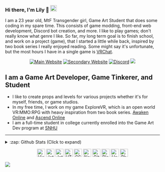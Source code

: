 ### Hi there, I'm Lily :wave: <img alt="Trangender Flag Icon" height="21px" src="https://MintLily.lgbt/img/icons/github/Trans_Flag.png" />
<p>
  I am a 23 year old, MtF Transgender girl, Game Art Student that does some coding in my spare time. This consists of game modding, front-end web development, Discord bot creation, and more. I like to play games; don't really know what genre I like. So far, my long term goal is to finish school, and work on a project (game), that I started a little while back, inspired by two book series I really enjoyed reading. Some might say it's unfortunate, but the most hours I have in a single game is <a href="https://vrchat.com/" target="_blank">VRChat</a>.
</p>

<p align="center">
  <a href="https://MintLily.lgbt" target="_blank"><img alt="Main Website" src="https://img.shields.io/website?label=MintLily.lgbt&style=for-the-badge&url=https%3A%2F%2FMintLily.lgbt" /></a>
  <a href="https://bslegacy.com" target="_blank"><img alt="Secondary Website" src="https://img.shields.io/website?label=bslegacy.com&style=for-the-badge&url=https%3A%2F%2Fbslegacy.com" /></a>
  <a href="https://discord.com/users/167335587488071682" target="_blank"><img alt="Discord" src="https://img.shields.io/static/v1?label=MintLily&message=%230001&style=for-the-badge&logo=appveyor&color=7289DA&logo=Discord" /></a>
  <img src="https://img.shields.io/static/v1?label=Pronouns&message=he/she&color=E6A1FF&style=for-the-badge" />
</p>

## I am a Game Art Developer, Game Tinkerer, and Student
- I like to create props and levels for various projects whether it's for myself, friends, or game studios.
- In my free time, I work on my game ExploreVR, which is an open world VR:MMO:RPG with heavy inspiration from two book series.  [Awaken Online](https://www.audible.com/series/Awaken-Online-Audiobooks/B06XWGV4RJ?ref=a_library_t_c5_libItem_series_1&pf_rd_p=592f90bd-7f7b-4bfc-afa2-b002e52e7228&pf_rd_r=A53TTW0SVREH40N6GQMS) and [Ascend Online](https://www.audible.com/series/Ascend-Online-Audiobooks/B073R57497?ref=a_library_t_c5_libItem_series_1&pf_rd_p=592f90bd-7f7b-4bfc-afa2-b002e52e7228&pf_rd_r=A53TTW0SVREH40N6GQMS)
- I am a full-time student in college currently enrolled into the Game Art Dev program at [SNHU](https://snhu.edu/)
---

<details>
  <summary>:zap: Github Stats (Click to expand)</summary>
  
  <br />
  <p align="center">
    <img alt="Lily's GitHub Stats" src="https://github-readme-stats.vercel.app/api?username=MintLily&count_private=true&show_icons=true&theme=material-palenight" />
  </p>
  
  <p align="center">
    <img alt="Top Languages" src="https://github-readme-stats.vercel.app/api/top-langs/?username=MintLily&langs_count=8&theme=material-palenight" />
  </p>
  
  <p align="center">
    <img alt="" src="https://komarev.com/ghpvc/?username=mintlily&color=brightgreen&style=flat-square" />
  </p>
  
  <br />
</details>

<p align="center">
  <img alt="Visual Studio 2019" width="26px" src="https://MintLily.lgbt/img/icons/github/vs2019.png" />
  <img alt="JetBrains Rider" width="26px" src="https://MintLily.lgbt/img/icons/github/rider.png" />
  <img alt="JetBrains IntelliJ IDEA" width="26px" src="https://MintLily.lgbt/img/icons/github/IntelliJ.png" />
  <img alt="HTML5" width="26px" src="https://MintLily.lgbt/img/icons/github/html.png" />
  <img alt="CSS3" width="26px" src="https://MintLily.lgbt/img/icons/github/css.png" />
  <img alt="Node.js" width="26px" src="https://MintLily.lgbt/img/icons/github/nodejs.png" />
  <img alt="GitHub" width="26px" src="https://MintLily.lgbt/img/icons/github/github.png" />
  <img alt="Blender3D" width="26px" src="https://MintLily.lgbt/img/icons/github/Blender.ico" />
  <img alt="Unity3D" width="26px" src="https://MintLily.lgbt/img/icons/github/unity.png" />
  <img alt="Photoshop CC" width="26px" src="https://MintLily.lgbt/img/icons/github/photoshop.png" />
</p>

[website]: https://MintLily.lgbt/
![](https://hit.yhype.me/github/profile?user_id=22991790)
